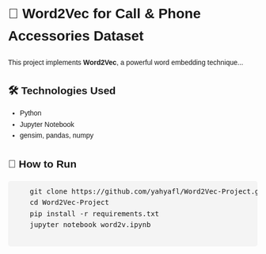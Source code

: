 <!DOCTYPE html>
<html lang="en">
<head>
    <meta charset="UTF-8">
    <meta name="viewport" content="width=device-width, initial-scale=1.0">
    <title>Word2Vec Project</title>
    <style>
        body { font-family: Arial, sans-serif; line-height: 1.6; margin: 40px; }
        pre { background: #f4f4f4; padding: 10px; border-radius: 5px; }
    </style>
</head>
<body>
    <h1>📌 Word2Vec for Call & Phone Accessories Dataset</h1>
    <p>This project implements <b>Word2Vec</b>, a powerful word embedding technique...</p>
    <h2>🛠️ Technologies Used</h2>
    <ul>
        <li>Python</li>
        <li>Jupyter Notebook</li>
        <li>gensim, pandas, numpy</li>
    </ul>
    <h2>🚀 How to Run</h2>
    <pre>
    git clone https://github.com/yahyafl/Word2Vec-Project.git
    cd Word2Vec-Project
    pip install -r requirements.txt
    jupyter notebook word2v.ipynb
    </pre>
</body>
</html>

